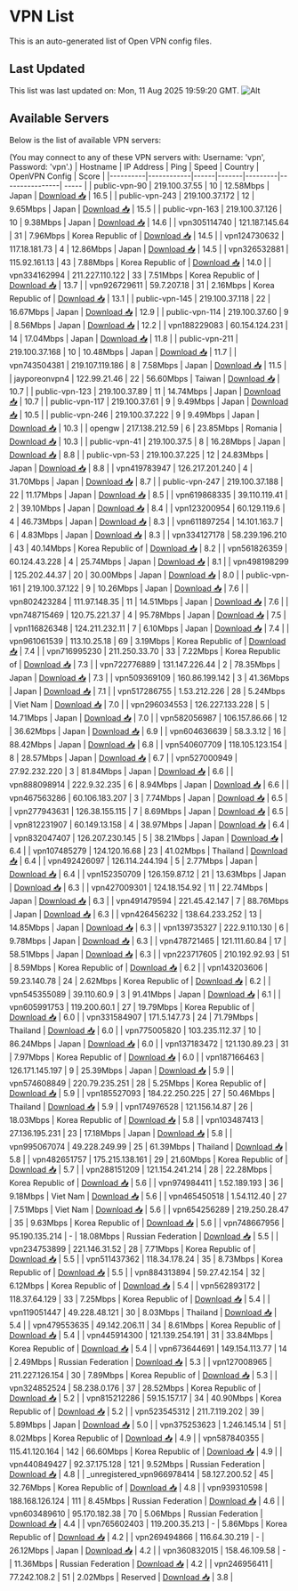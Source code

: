 # VPN List

This is an auto-generated list of Open VPN config files.

## Last Updated

This list was last updated on: Mon, 11 Aug 2025 19:59:20 GMT.
![Alt](https://repobeats.axiom.co/api/embed/186b98318ef1479477931607c1ad7d823f12451f.svg "Repobeats analytics image")

## Available Servers

Below is the list of available VPN servers:

(You may connect to any of these VPN servers with: Username: 'vpn', Password: 'vpn'.)
| Hostname | IP Address | Ping | Speed | Country | OpenVPN Config | Score |
|----------|------------|------|-------|---------|----------------| ----- |
| public-vpn-90 | 219.100.37.55 | 10 | 12.58Mbps | Japan | [Download 📥](./configs/server_0_JP.ovpn) | 16.5 |
| public-vpn-243 | 219.100.37.172 | 12 | 9.65Mbps | Japan | [Download 📥](./configs/server_1_JP.ovpn) | 15.5 |
| public-vpn-163 | 219.100.37.126 | 10 | 9.38Mbps | Japan | [Download 📥](./configs/server_2_JP.ovpn) | 14.6 |
| vpn305114740 | 121.187.145.64 | 31 | 7.96Mbps | Korea Republic of | [Download 📥](./configs/server_3_KR.ovpn) | 14.5 |
| vpn124730632 | 117.18.181.73 | 4 | 12.86Mbps | Japan | [Download 📥](./configs/server_4_JP.ovpn) | 14.5 |
| vpn326532881 | 115.92.161.13 | 43 | 7.88Mbps | Korea Republic of | [Download 📥](./configs/server_5_KR.ovpn) | 14.0 |
| vpn334162994 | 211.227.110.122 | 33 | 7.51Mbps | Korea Republic of | [Download 📥](./configs/server_6_KR.ovpn) | 13.7 |
| vpn926729611 | 59.7.207.18 | 31 | 2.16Mbps | Korea Republic of | [Download 📥](./configs/server_7_KR.ovpn) | 13.1 |
| public-vpn-145 | 219.100.37.118 | 22 | 16.67Mbps | Japan | [Download 📥](./configs/server_8_JP.ovpn) | 12.9 |
| public-vpn-114 | 219.100.37.60 | 9 | 8.56Mbps | Japan | [Download 📥](./configs/server_9_JP.ovpn) | 12.2 |
| vpn188229083 | 60.154.124.231 | 14 | 17.04Mbps | Japan | [Download 📥](./configs/server_10_JP.ovpn) | 11.8 |
| public-vpn-211 | 219.100.37.168 | 10 | 10.48Mbps | Japan | [Download 📥](./configs/server_11_JP.ovpn) | 11.7 |
| vpn743504381 | 219.107.119.186 | 8 | 7.58Mbps | Japan | [Download 📥](./configs/server_12_JP.ovpn) | 11.5 |
| jayporeonvpn4 | 122.99.21.46 | 22 | 56.60Mbps | Taiwan | [Download 📥](./configs/server_13_TW.ovpn) | 10.7 |
| public-vpn-123 | 219.100.37.89 | 11 | 14.74Mbps | Japan | [Download 📥](./configs/server_14_JP.ovpn) | 10.7 |
| public-vpn-117 | 219.100.37.61 | 9 | 9.49Mbps | Japan | [Download 📥](./configs/server_15_JP.ovpn) | 10.5 |
| public-vpn-246 | 219.100.37.222 | 9 | 9.49Mbps | Japan | [Download 📥](./configs/server_16_JP.ovpn) | 10.3 |
| opengw | 217.138.212.59 | 6 | 23.85Mbps | Romania | [Download 📥](./configs/server_17_RO.ovpn) | 10.3 |
| public-vpn-41 | 219.100.37.5 | 8 | 16.28Mbps | Japan | [Download 📥](./configs/server_18_JP.ovpn) | 8.8 |
| public-vpn-53 | 219.100.37.225 | 12 | 24.83Mbps | Japan | [Download 📥](./configs/server_19_JP.ovpn) | 8.8 |
| vpn419783947 | 126.217.201.240 | 4 | 31.70Mbps | Japan | [Download 📥](./configs/server_20_JP.ovpn) | 8.7 |
| public-vpn-247 | 219.100.37.188 | 22 | 11.17Mbps | Japan | [Download 📥](./configs/server_21_JP.ovpn) | 8.5 |
| vpn619868335 | 39.110.119.41 | 2 | 39.10Mbps | Japan | [Download 📥](./configs/server_22_JP.ovpn) | 8.4 |
| vpn123200954 | 60.129.119.6 | 4 | 46.73Mbps | Japan | [Download 📥](./configs/server_23_JP.ovpn) | 8.3 |
| vpn611897254 | 14.101.163.7 | 6 | 4.83Mbps | Japan | [Download 📥](./configs/server_24_JP.ovpn) | 8.3 |
| vpn334127178 | 58.239.196.210 | 43 | 40.14Mbps | Korea Republic of | [Download 📥](./configs/server_25_KR.ovpn) | 8.2 |
| vpn561826359 | 60.124.43.228 | 4 | 25.74Mbps | Japan | [Download 📥](./configs/server_26_JP.ovpn) | 8.1 |
| vpn498198299 | 125.202.44.37 | 20 | 30.00Mbps | Japan | [Download 📥](./configs/server_27_JP.ovpn) | 8.0 |
| public-vpn-161 | 219.100.37.122 | 9 | 10.26Mbps | Japan | [Download 📥](./configs/server_28_JP.ovpn) | 7.6 |
| vpn802423284 | 111.97.148.35 | 11 | 14.51Mbps | Japan | [Download 📥](./configs/server_29_JP.ovpn) | 7.6 |
| vpn748715469 | 120.75.221.37 | 4 | 95.78Mbps | Japan | [Download 📥](./configs/server_30_JP.ovpn) | 7.5 |
| vpn116826348 | 124.211.232.11 | 7 | 6.10Mbps | Japan | [Download 📥](./configs/server_31_JP.ovpn) | 7.4 |
| vpn961061539 | 113.10.25.18 | 69 | 3.19Mbps | Korea Republic of | [Download 📥](./configs/server_32_KR.ovpn) | 7.4 |
| vpn716995230 | 211.250.33.70 | 33 | 7.22Mbps | Korea Republic of | [Download 📥](./configs/server_33_KR.ovpn) | 7.3 |
| vpn722776889 | 131.147.226.44 | 2 | 78.35Mbps | Japan | [Download 📥](./configs/server_34_JP.ovpn) | 7.3 |
| vpn509369109 | 160.86.199.142 | 3 | 41.36Mbps | Japan | [Download 📥](./configs/server_35_JP.ovpn) | 7.1 |
| vpn517286755 | 1.53.212.226 | 28 | 5.24Mbps | Viet Nam | [Download 📥](./configs/server_36_VN.ovpn) | 7.0 |
| vpn296034553 | 126.227.133.228 | 5 | 14.71Mbps | Japan | [Download 📥](./configs/server_37_JP.ovpn) | 7.0 |
| vpn582056987 | 106.157.86.66 | 12 | 36.62Mbps | Japan | [Download 📥](./configs/server_38_JP.ovpn) | 6.9 |
| vpn604636639 | 58.3.3.12 | 16 | 88.42Mbps | Japan | [Download 📥](./configs/server_39_JP.ovpn) | 6.8 |
| vpn540607709 | 118.105.123.154 | 8 | 28.57Mbps | Japan | [Download 📥](./configs/server_40_JP.ovpn) | 6.7 |
| vpn527000949 | 27.92.232.220 | 3 | 81.84Mbps | Japan | [Download 📥](./configs/server_41_JP.ovpn) | 6.6 |
| vpn888098914 | 222.9.32.235 | 6 | 8.94Mbps | Japan | [Download 📥](./configs/server_42_JP.ovpn) | 6.6 |
| vpn467563286 | 60.106.183.207 | 3 | 7.74Mbps | Japan | [Download 📥](./configs/server_43_JP.ovpn) | 6.5 |
| vpn277943631 | 126.38.155.115 | 7 | 8.69Mbps | Japan | [Download 📥](./configs/server_44_JP.ovpn) | 6.5 |
| vpn812231907 | 60.149.13.158 | 4 | 38.97Mbps | Japan | [Download 📥](./configs/server_45_JP.ovpn) | 6.4 |
| vpn832047407 | 126.207.230.145 | 5 | 38.21Mbps | Japan | [Download 📥](./configs/server_46_JP.ovpn) | 6.4 |
| vpn107485279 | 124.120.16.68 | 23 | 41.02Mbps | Thailand | [Download 📥](./configs/server_47_TH.ovpn) | 6.4 |
| vpn492426097 | 126.114.244.194 | 5 | 2.77Mbps | Japan | [Download 📥](./configs/server_48_JP.ovpn) | 6.4 |
| vpn152350709 | 126.159.87.12 | 21 | 13.63Mbps | Japan | [Download 📥](./configs/server_49_JP.ovpn) | 6.3 |
| vpn427009301 | 124.18.154.92 | 11 | 22.74Mbps | Japan | [Download 📥](./configs/server_50_JP.ovpn) | 6.3 |
| vpn491479594 | 221.45.42.147 | 7 | 88.76Mbps | Japan | [Download 📥](./configs/server_51_JP.ovpn) | 6.3 |
| vpn426456232 | 138.64.233.252 | 13 | 14.85Mbps | Japan | [Download 📥](./configs/server_52_JP.ovpn) | 6.3 |
| vpn139735327 | 222.9.110.130 | 6 | 9.78Mbps | Japan | [Download 📥](./configs/server_53_JP.ovpn) | 6.3 |
| vpn478721465 | 121.111.60.84 | 17 | 58.51Mbps | Japan | [Download 📥](./configs/server_54_JP.ovpn) | 6.3 |
| vpn223717605 | 210.192.92.93 | 51 | 8.59Mbps | Korea Republic of | [Download 📥](./configs/server_55_KR.ovpn) | 6.2 |
| vpn143203606 | 59.23.140.78 | 24 | 2.62Mbps | Korea Republic of | [Download 📥](./configs/server_56_KR.ovpn) | 6.2 |
| vpn545355089 | 39.110.60.9 | 3 | 91.41Mbps | Japan | [Download 📥](./configs/server_57_JP.ovpn) | 6.1 |
| vpn605991753 | 119.200.60.1 | 27 | 19.79Mbps | Korea Republic of | [Download 📥](./configs/server_58_KR.ovpn) | 6.0 |
| vpn331584907 | 171.5.147.73 | 24 | 71.79Mbps | Thailand | [Download 📥](./configs/server_59_TH.ovpn) | 6.0 |
| vpn775005820 | 103.235.112.37 | 10 | 86.24Mbps | Japan | [Download 📥](./configs/server_60_JP.ovpn) | 6.0 |
| vpn137183472 | 121.130.89.23 | 31 | 7.97Mbps | Korea Republic of | [Download 📥](./configs/server_61_KR.ovpn) | 6.0 |
| vpn187166463 | 126.171.145.197 | 9 | 25.39Mbps | Japan | [Download 📥](./configs/server_62_JP.ovpn) | 5.9 |
| vpn574608849 | 220.79.235.251 | 28 | 5.25Mbps | Korea Republic of | [Download 📥](./configs/server_63_KR.ovpn) | 5.9 |
| vpn185527093 | 184.22.250.225 | 27 | 50.46Mbps | Thailand | [Download 📥](./configs/server_64_TH.ovpn) | 5.9 |
| vpn174976528 | 121.156.14.87 | 26 | 18.03Mbps | Korea Republic of | [Download 📥](./configs/server_65_KR.ovpn) | 5.8 |
| vpn103487413 | 27.136.195.231 | 23 | 17.18Mbps | Japan | [Download 📥](./configs/server_66_JP.ovpn) | 5.8 |
| vpn995067074 | 49.228.249.99 | 25 | 61.39Mbps | Thailand | [Download 📥](./configs/server_67_TH.ovpn) | 5.8 |
| vpn482651757 | 175.215.138.161 | 29 | 21.60Mbps | Korea Republic of | [Download 📥](./configs/server_68_KR.ovpn) | 5.7 |
| vpn288151209 | 121.154.241.214 | 28 | 22.28Mbps | Korea Republic of | [Download 📥](./configs/server_69_KR.ovpn) | 5.6 |
| vpn974984411 | 1.52.189.193 | 36 | 9.18Mbps | Viet Nam | [Download 📥](./configs/server_70_VN.ovpn) | 5.6 |
| vpn465450518 | 1.54.112.40 | 27 | 7.51Mbps | Viet Nam | [Download 📥](./configs/server_71_VN.ovpn) | 5.6 |
| vpn654256289 | 219.250.28.47 | 35 | 9.63Mbps | Korea Republic of | [Download 📥](./configs/server_72_KR.ovpn) | 5.6 |
| vpn748667956 | 95.190.135.214 | - | 18.08Mbps | Russian Federation | [Download 📥](./configs/server_73_RU.ovpn) | 5.5 |
| vpn234753899 | 221.146.31.52 | 28 | 7.71Mbps | Korea Republic of | [Download 📥](./configs/server_74_KR.ovpn) | 5.5 |
| vpn511437362 | 118.34.178.24 | 35 | 8.73Mbps | Korea Republic of | [Download 📥](./configs/server_75_KR.ovpn) | 5.5 |
| vpn884313894 | 59.27.42.154 | 32 | 6.12Mbps | Korea Republic of | [Download 📥](./configs/server_76_KR.ovpn) | 5.4 |
| vpn562893172 | 118.37.64.129 | 33 | 7.25Mbps | Korea Republic of | [Download 📥](./configs/server_77_KR.ovpn) | 5.4 |
| vpn119051447 | 49.228.48.121 | 30 | 8.03Mbps | Thailand | [Download 📥](./configs/server_78_TH.ovpn) | 5.4 |
| vpn479553635 | 49.142.206.11 | 34 | 8.61Mbps | Korea Republic of | [Download 📥](./configs/server_79_KR.ovpn) | 5.4 |
| vpn445914300 | 121.139.254.191 | 31 | 33.84Mbps | Korea Republic of | [Download 📥](./configs/server_80_KR.ovpn) | 5.4 |
| vpn673644691 | 149.154.113.77 | 14 | 2.49Mbps | Russian Federation | [Download 📥](./configs/server_81_RU.ovpn) | 5.3 |
| vpn127008965 | 211.227.126.154 | 30 | 7.89Mbps | Korea Republic of | [Download 📥](./configs/server_82_KR.ovpn) | 5.3 |
| vpn324852524 | 58.238.0.176 | 37 | 28.52Mbps | Korea Republic of | [Download 📥](./configs/server_83_KR.ovpn) | 5.2 |
| vpn815212286 | 59.15.157.17 | 34 | 40.90Mbps | Korea Republic of | [Download 📥](./configs/server_84_KR.ovpn) | 5.2 |
| vpn523545312 | 211.7.119.202 | 39 | 5.89Mbps | Japan | [Download 📥](./configs/server_85_JP.ovpn) | 5.0 |
| vpn375253623 | 1.246.145.14 | 51 | 8.02Mbps | Korea Republic of | [Download 📥](./configs/server_86_KR.ovpn) | 4.9 |
| vpn587840355 | 115.41.120.164 | 142 | 66.60Mbps | Korea Republic of | [Download 📥](./configs/server_87_KR.ovpn) | 4.9 |
| vpn440849427 | 92.37.175.128 | 121 | 9.52Mbps | Russian Federation | [Download 📥](./configs/server_88_RU.ovpn) | 4.8 |
| _unregistered_vpn966978414 | 58.127.200.52 | 45 | 32.76Mbps | Korea Republic of | [Download 📥](./configs/server_89_KR.ovpn) | 4.8 |
| vpn939310598 | 188.168.126.124 | 111 | 8.45Mbps | Russian Federation | [Download 📥](./configs/server_90_RU.ovpn) | 4.6 |
| vpn603489610 | 95.170.182.38 | 70 | 5.06Mbps | Russian Federation | [Download 📥](./configs/server_91_RU.ovpn) | 4.4 |
| vpn765602403 | 119.200.35.213 | - | 5.86Mbps | Korea Republic of | [Download 📥](./configs/server_92_KR.ovpn) | 4.2 |
| vpn269494866 | 116.64.30.219 | - | 26.12Mbps | Japan | [Download 📥](./configs/server_93_JP.ovpn) | 4.2 |
| vpn360832015 | 158.46.109.58 | - | 11.36Mbps | Russian Federation | [Download 📥](./configs/server_94_RU.ovpn) | 4.2 |
| vpn246956411 | 77.242.108.2 | 51 | 2.02Mbps | Reserved | [Download 📥](./configs/server_95_ZZ.ovpn) | 3.8 |
